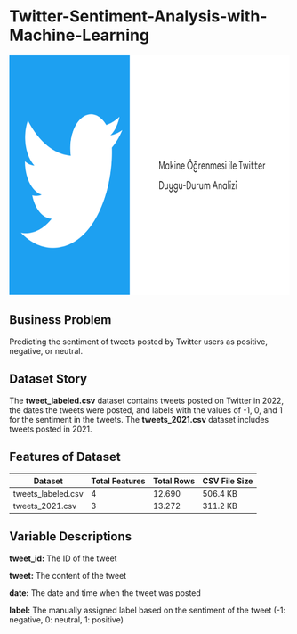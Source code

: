 # Twitter-Sentiment-Analysis-with-Machine-Learning

<img src = "images/twitter_sentiment_analysis.png" style = "width:980px; height:430px"/>

## Business Problem

Predicting the sentiment of tweets posted by Twitter users as positive, negative, or neutral.

## Dataset Story

The **tweet_labeled.csv** dataset contains tweets posted on Twitter in 2022, the dates the tweets were posted, and labels with the values ​​of -1, 0, and 1 for the sentiment in the tweets. The **tweets_2021.csv** dataset includes tweets posted in 2021.

## Features of Dataset

| Dataset            | Total Features | Total Rows | CSV File Size |
|--------------------|----------------|------------|---------------|
| tweets_labeled.csv | 4              | 12.690     | 506.4 KB      |
| tweets_2021.csv    | 3              | 13.272     | 311.2 KB      |

## Variable Descriptions

**tweet_id:** The ID of the tweet 

**tweet:** The content of the tweet

**date:** The date and time when the tweet was posted

**label:** The manually assigned label based on the sentiment of the tweet (-1: negative, 0: neutral, 1: positive)

